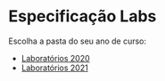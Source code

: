 # Especificação Labs

Escolha a pasta do seu ano de curso:

* [Laboratórios 2020](2020/)
* [Laboratórios 2021](2021/)
